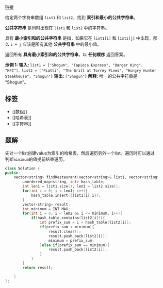 [链接](https://leetcode.cn/problems/minimum-index-sum-of-two-lists/description/)

给定两个字符串数组 `list1` 和 `list2`，找到 **索引和最小的公共字符串**。

**公共字符串** 是同时出现在 `list1` 和 `list2` 中的字符串。

具有 **最小索引和的公共字符串** 是指，如果它在 `list1[i]` 和 `list2[j]` 中出现，那么 `i + j` 应该是所有其他 **公共字符串** 中的最小值。

返回所有 **具有最小索引和的公共字符串**。以 **任何顺序** 返回答案。

**示例 1:**
**输入:** `list1 = ["Shogun", "Tapioca Express", "Burger King", "KFC"]，list2 = ["Piatti", "The Grill at Torrey Pines", "Hungry Hunter Steakhouse", "Shogun"]`
**输出:** `["Shogun"]`
**解释:** 唯一的公共字符串是 “Shogun”。

## 标签
- [[数组]]
- [[哈希表]]
- [[字符串]]

## 题解
先对一个list创建value为索引的哈希表，然后遍历另外一个list。遍历时可以通过判断`minimum`的值提前结束遍历。

```cpp
class Solution {
public:
    vector<string> findRestaurant(vector<string>& list1, vector<string>& list2) {
        unordered_map<string, int> hash_table;
        int len1 = list1.size(), len2 = list2.size();
        for(int i = 0; i < len1; i++){
            hash_table.insert({list1[i],i});
        }
        vector<string> result;
        int minimum = INT_MAX;
        for(int i = 0; i < len2 && i <= minimum; i++){
            if(hash_table.contains(list2[i])){
                int prefix_sum = i + hash_table[list2[i]];
                if(prefix_sum < minimum){
                    result.clear();
                    result.push_back(list2[i]);
                    minimum = prefix_sum;
                }else if(prefix_sum == minimum){
                    result.push_back(list2[i]);
                }
            }
        }
        return result;

    }
};
```